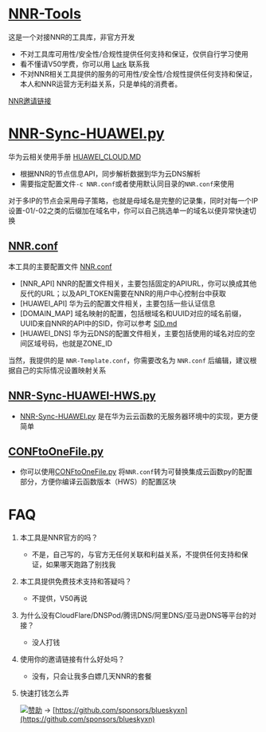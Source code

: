 # [NNR-Tools](https://github.com/BlueSkyXN/NNR-Tools)
这是一个对接NNR的工具库，非官方开发
- 不对工具库可用性/安全性/合规性提供任何支持和保证，仅供自行学习使用
- 看不懂请V50学费，你可以用 [Lark](https://bit.ly/LarkSKY) 联系我 
- 不对NNR相关工具提供的服务的可用性/安全性/合规性提供任何支持和保证，本人和NNR运营方无利益关系，只是单纯的消费者。

[NNR邀请链接](https://bit.ly/nnrinvite)

# [NNR-Sync-HUAWEI.py](https://github.com/BlueSkyXN/NNR-Tools/blob/main/NNR-Sync-HUAWEI.py)
华为云相关使用手册 [HUAWEI_CLOUD.MD](HUAWEI_CLOUD/README.MD)
- 根据NNR的节点信息API，同步解析数据到华为云DNS解析
- 需要指定配置文件``-c NNR.conf``或者使用默认同目录的``NNR.conf``来使用

对于多IP的节点会采用母子策略，也就是母域名是完整的记录集，同时对每一个IP设置-01/-02之类的后缀加在域名中，你可以自己挑选单一的域名以便异常快速切换

## [NNR.conf](https://github.com/BlueSkyXN/NNR-Tools/blob/main/NNR-Template.conf)
本工具的主要配置文件 [NNR.conf](NNR.conf)

- [NNR_API] NNR的配置文件相关，主要包括固定的APIURL，你可以换成其他反代的URL；以及API_TOKEN需要在NNR的用户中心控制台中获取
- [HUAWEI_API] 华为云的配置文件相关，主要包括一些认证信息
- [DOMAIN_MAP] 域名映射的配置，包括根域名和UUID对应的域名前缀，UUID来自NNR的API中的SID，你可以参考 [SID.md](SID.md)
- [HUAWEI_DNS] 华为云DNS的配置文件相关，主要包括使用的域名对应的空间区域号码，也就是ZONE_ID

当然，我提供的是 ``NNR-Template.conf``，你需要改名为 ``NNR.conf`` 后编辑，建议根据自己的实际情况设置映射关系

## [NNR-Sync-HUAWEI-HWS.py](https://github.com/BlueSkyXN/NNR-Tools/blob/main/NNR-Sync-HUAWEI-HWS.py)

- [NNR-Sync-HUAWEI.py](NNR-Sync-HUAWEI.py) 是在华为云云函数的无服务器环境中的实现，更方便简单

## [CONFtoOneFile.py](https://github.com/BlueSkyXN/NNR-Tools/blob/main/CONFtoOneFile.py)

- 你可以使用[CONFtoOneFile.py](CONFtoOneFile.py) 将``NNR.conf``转为可替换集成云函数py的配置部分，方便你编译云函数版本（HWS）的配置区块


# FAQ

1. 本工具是NNR官方的吗？
    - 不是，自己写的，与官方无任何关联和利益关系，不提供任何支持和保证，如果哪天跑路了别找我

2. 本工具提供免费技术支持和答疑吗？
    - 不提供，V50再说

3. 为什么没有CloudFlare/DNSPod/腾讯DNS/阿里DNS/亚马逊DNS等平台的对接？
    - 没人打钱

4. 使用你的邀请链接有什么好处吗？
    - 没有，只会让我多白嫖几天NNR的套餐

5. 快速打钱怎么弄

     [![赞助](https://img.shields.io/badge/-赞助-ff69b4?style=for-the-badge&logo=github)](https://github.com/sponsors/blueskyxn) -> [https://github.com/sponsors/blueskyxn](https://github.com/sponsors/blueskyxn)
